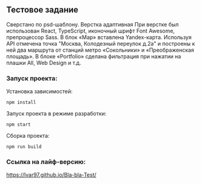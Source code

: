 ## Тестовое задание

Сверстано по psd-шаблону.
Верстка адаптивная
При верстке был использован React, TypeScript, иконочный шрифт Font Awesome, препроцессор Sass.
В блок «Map» вставлена Yandex-карта. Используя API отмечена точка "Москва, Колодезный переулок д.2а" и построены к ней два маршрута от станций метро «Сокольники» и «Преображенская площадь».
В блоке «Portfolio» сделана фильтрация при нажатии на плашки All, Web Design и т.д. 

### Запуск проекта:

Установка зависимостей:

```npm install```

Запуск проекта в режиме разработки:

```npm start```

Сборка проекта:

```npm run build```

### Ссылка на лайф-версию:

https://lvar97.github.io/Bla-bla-Test/
